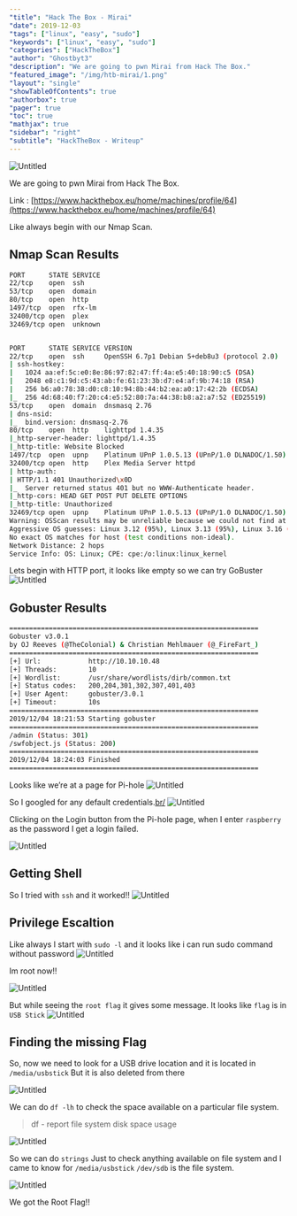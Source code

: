 ```yaml
---
"title": "Hack The Box - Mirai"
"date": 2019-12-03
"tags": ["linux", "easy", "sudo"]
"keywords": ["linux", "easy", "sudo"]
"categories": ["HackTheBox"]
"author": "Ghostbyt3"
"description": "We are going to pwn Mirai from Hack The Box."
"featured_image": "/img/htb-mirai/1.png"
"layout": "single"
"showTableOfContents": true
"authorbox": true
"pager": true
"toc": true
"mathjax": true
"sidebar": "right"
"subtitle": "HackTheBox - Writeup"
---
```



![Untitled](/img/htb-mirai/1.png)

We are going to pwn Mirai from Hack The Box.

Link : [https://www.hackthebox.eu/home/machines/profile/64](https://www.hackthebox.eu/home/machines/profile/64)


Like always begin with our Nmap Scan.

## Nmap Scan Results
```bash
PORT      STATE SERVICE
22/tcp    open  ssh
53/tcp    open  domain
80/tcp    open  http
1497/tcp  open  rfx-lm
32400/tcp open  plex
32469/tcp open  unknown


PORT      STATE SERVICE VERSION
22/tcp    open  ssh     OpenSSH 6.7p1 Debian 5+deb8u3 (protocol 2.0)
| ssh-hostkey: 
|   1024 aa:ef:5c:e0:8e:86:97:82:47:ff:4a:e5:40:18:90:c5 (DSA)
|   2048 e8:c1:9d:c5:43:ab:fe:61:23:3b:d7:e4:af:9b:74:18 (RSA)
|   256 b6:a0:78:38:d0:c8:10:94:8b:44:b2:ea:a0:17:42:2b (ECDSA)
|_  256 4d:68:40:f7:20:c4:e5:52:80:7a:44:38:b8:a2:a7:52 (ED25519)
53/tcp    open  domain  dnsmasq 2.76
| dns-nsid: 
|_  bind.version: dnsmasq-2.76
80/tcp    open  http    lighttpd 1.4.35
|_http-server-header: lighttpd/1.4.35
|_http-title: Website Blocked
1497/tcp  open  upnp    Platinum UPnP 1.0.5.13 (UPnP/1.0 DLNADOC/1.50)
32400/tcp open  http    Plex Media Server httpd
| http-auth: 
| HTTP/1.1 401 Unauthorized\x0D
|_  Server returned status 401 but no WWW-Authenticate header.
|_http-cors: HEAD GET POST PUT DELETE OPTIONS
|_http-title: Unauthorized
32469/tcp open  upnp    Platinum UPnP 1.0.5.13 (UPnP/1.0 DLNADOC/1.50)
Warning: OSScan results may be unreliable because we could not find at least 1 open and 1 closed port
Aggressive OS guesses: Linux 3.12 (95%), Linux 3.13 (95%), Linux 3.16 (95%), Linux 3.18 (95%), Linux 3.2 - 4.9 (95%), Linux 3.8 - 3.11 (95%), Linux 4.8 (95%), Linux 4.4 (95%), Linux 4.2 (95%), ASUS RT-N56U WAP (Linux 3.4) (95%)
No exact OS matches for host (test conditions non-ideal).
Network Distance: 2 hops
Service Info: OS: Linux; CPE: cpe:/o:linux:linux_kernel
```

Lets begin with HTTP port, it looks like empty so we can try GoBuster
![Untitled](/img/htb-mirai/2.png)

## Gobuster Results
```bash
===============================================================
Gobuster v3.0.1
by OJ Reeves (@TheColonial) & Christian Mehlmauer (@_FireFart_)
===============================================================
[+] Url:            http://10.10.10.48
[+] Threads:        10
[+] Wordlist:       /usr/share/wordlists/dirb/common.txt
[+] Status codes:   200,204,301,302,307,401,403
[+] User Agent:     gobuster/3.0.1
[+] Timeout:        10s
===============================================================
2019/12/04 18:21:53 Starting gobuster
===============================================================
/admin (Status: 301)
/swfobject.js (Status: 200)
===============================================================
2019/12/04 18:24:03 Finished
===============================================================
```
Looks like we’re at a page for Pi-hole
![Untitled](/img/htb-mirai/3.png)

So I googled for any default credentials.[br/](br/)
![Untitled](/img/htb-mirai/4.png)

Clicking on the Login button from the Pi-hole page, when I enter ``raspberry`` as the password I get a login failed.

![Untitled](/img/htb-mirai/5.png)

## Getting Shell
So I tried with ``ssh`` and it worked!!
![Untitled](/img/htb-mirai/6.png)

## Privilege Escaltion

Like always I start with ``sudo -l`` and it looks like i can run sudo command without password
![Untitled](/img/htb-mirai/7.png)

Im root now!!

![Untitled](/img/htb-mirai/8.png)

But while seeing the ``root flag`` it gives some message.
It looks like ``flag`` is in ``USB Stick``
![Untitled](/img/htb-mirai/9.png)

## Finding the missing Flag

So, now we need to look for a USB drive location and it is located in ``/media/usbstick``
But it is also deleted from there

![Untitled](/img/htb-mirai/10.png)

We can do ``df -lh`` to check the space available on a particular file system.

> df - report file system disk space usage

![Untitled](/img/htb-mirai/11.png)

So we can do ``strings`` Just to check anything available on file system and I came to know for ``/media/usbstick`` ``/dev/sdb`` is the file system.

![Untitled](/img/htb-mirai/12.png)

We got the Root Flag!!


